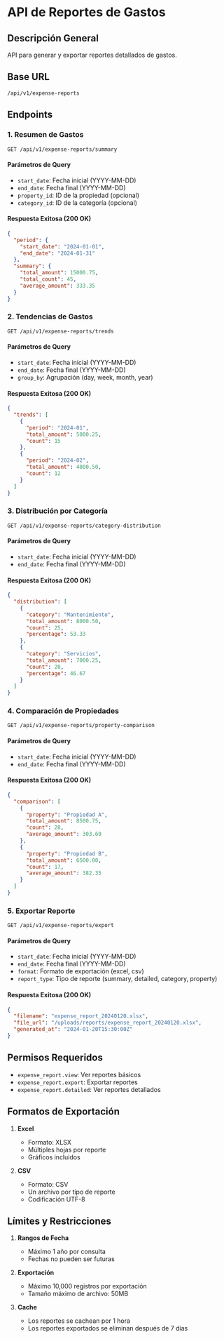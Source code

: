 # API de Reportes de Gastos

## Descripción General
API para generar y exportar reportes detallados de gastos.

## Base URL
```
/api/v1/expense-reports
```

## Endpoints

### 1. Resumen de Gastos
```http
GET /api/v1/expense-reports/summary
```

#### Parámetros de Query
- `start_date`: Fecha inicial (YYYY-MM-DD)
- `end_date`: Fecha final (YYYY-MM-DD)
- `property_id`: ID de la propiedad (opcional)
- `category_id`: ID de la categoría (opcional)

#### Respuesta Exitosa (200 OK)
```json
{
  "period": {
    "start_date": "2024-01-01",
    "end_date": "2024-01-31"
  },
  "summary": {
    "total_amount": 15000.75,
    "total_count": 45,
    "average_amount": 333.35
  }
}
```

### 2. Tendencias de Gastos
```http
GET /api/v1/expense-reports/trends
```

#### Parámetros de Query
- `start_date`: Fecha inicial (YYYY-MM-DD)
- `end_date`: Fecha final (YYYY-MM-DD)
- `group_by`: Agrupación (day, week, month, year)

#### Respuesta Exitosa (200 OK)
```json
{
  "trends": [
    {
      "period": "2024-01",
      "total_amount": 5000.25,
      "count": 15
    },
    {
      "period": "2024-02",
      "total_amount": 4800.50,
      "count": 12
    }
  ]
}
```

### 3. Distribución por Categoría
```http
GET /api/v1/expense-reports/category-distribution
```

#### Parámetros de Query
- `start_date`: Fecha inicial (YYYY-MM-DD)
- `end_date`: Fecha final (YYYY-MM-DD)

#### Respuesta Exitosa (200 OK)
```json
{
  "distribution": [
    {
      "category": "Mantenimiento",
      "total_amount": 8000.50,
      "count": 25,
      "percentage": 53.33
    },
    {
      "category": "Servicios",
      "total_amount": 7000.25,
      "count": 20,
      "percentage": 46.67
    }
  ]
}
```

### 4. Comparación de Propiedades
```http
GET /api/v1/expense-reports/property-comparison
```

#### Parámetros de Query
- `start_date`: Fecha inicial (YYYY-MM-DD)
- `end_date`: Fecha final (YYYY-MM-DD)

#### Respuesta Exitosa (200 OK)
```json
{
  "comparison": [
    {
      "property": "Propiedad A",
      "total_amount": 8500.75,
      "count": 28,
      "average_amount": 303.60
    },
    {
      "property": "Propiedad B",
      "total_amount": 6500.00,
      "count": 17,
      "average_amount": 382.35
    }
  ]
}
```

### 5. Exportar Reporte
```http
GET /api/v1/expense-reports/export
```

#### Parámetros de Query
- `start_date`: Fecha inicial (YYYY-MM-DD)
- `end_date`: Fecha final (YYYY-MM-DD)
- `format`: Formato de exportación (excel, csv)
- `report_type`: Tipo de reporte (summary, detailed, category, property)

#### Respuesta Exitosa (200 OK)
```json
{
  "filename": "expense_report_20240120.xlsx",
  "file_url": "/uploads/reports/expense_report_20240120.xlsx",
  "generated_at": "2024-01-20T15:30:00Z"
}
```

## Permisos Requeridos

- `expense_report.view`: Ver reportes básicos
- `expense_report.export`: Exportar reportes
- `expense_report.detailed`: Ver reportes detallados

## Formatos de Exportación

1. **Excel**
   - Formato: XLSX
   - Múltiples hojas por reporte
   - Gráficos incluidos

2. **CSV**
   - Formato: CSV
   - Un archivo por tipo de reporte
   - Codificación UTF-8

## Límites y Restricciones

1. **Rangos de Fecha**
   - Máximo 1 año por consulta
   - Fechas no pueden ser futuras

2. **Exportación**
   - Máximo 10,000 registros por exportación
   - Tamaño máximo de archivo: 50MB

3. **Cache**
   - Los reportes se cachean por 1 hora
   - Los reportes exportados se eliminan después de 7 días
